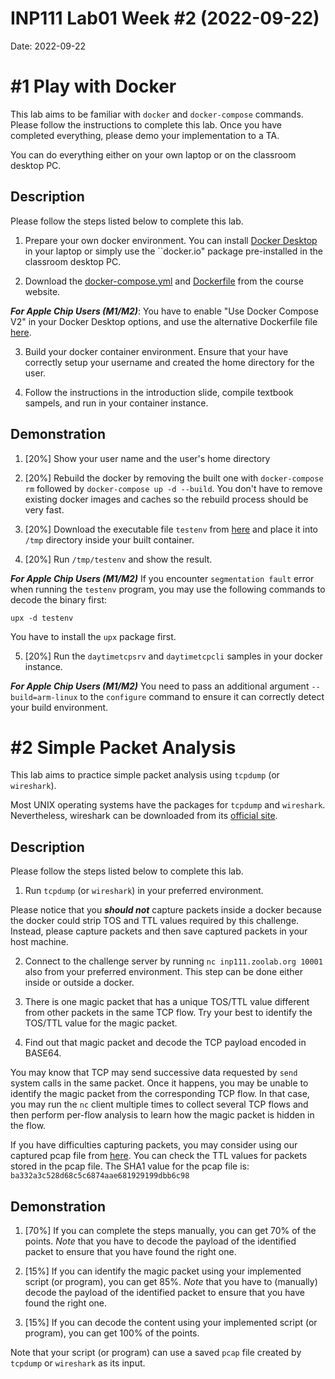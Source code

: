 # INP111 Lab01 Week #2 (2022-09-22)

Date: 2022-09-22

# #1 Play with Docker

This lab aims to be familiar with ``docker`` and ``docker-compose`` commands. Please follow the instructions to complete this lab. Once you have completed everything, please demo your implementation to a TA.

You can do everything either on your own laptop or on the classroom desktop PC.

## Description

Please follow the steps listed below to complete this lab.

1. Prepare your own docker environment. You can install [Docker Desktop](https://www.docker.com/products/docker-desktop/) in your laptop or simply use the ``docker.io" package pre-installed in the classroom desktop PC.

1. Download the [docker-compose.yml](https://people.cs.nctu.edu.tw/~chuang/courses/netprog/resources/ubuntu/docker-compose.yml) and [Dockerfile](https://people.cs.nctu.edu.tw/~chuang/courses/netprog/resources/ubuntu/Dockerfile) from the course website.

***For Apple Chip Users (M1/M2)***: You have to enable "Use Docker Compose V2" in your Docker Desktop options, and use the alternative Dockerfile file [here](https://people.cs.nctu.edu.tw/~chuang/courses/netprog/resources/ubuntu/m1/Dockerfile).

3. Build your docker container environment. Ensure that your have correctly setup your username and created the home directory for the user.

1. Follow the instructions in the introduction slide, compile textbook sampels, and run in your container instance. 

## Demonstration

1. [20%] Show your user name and the user's home directory

1. [20%] Rebuild the docker by removing the built one with ``docker-compose rm`` followed by ``docker-compose up -d --build``. You don't have to remove existing docker images and caches so the rebuild process should be very fast.

1. [20%] Download the executable file ``testenv`` from [here](https://inp111.zoolab.org/lab01.1/testenv) and place it into ``/tmp`` directory inside your built container.

1. [20%] Run ``/tmp/testenv`` and show the result.

***For Apple Chip Users (M1/M2)*** If you encounter ``segmentation fault`` error when running the ``testenv`` program, you may use the following commands to decode the binary first:
```
upx -d testenv
```
You have to install the ``upx`` package first.

5. [20%] Run the ``daytimetcpsrv`` and ``daytimetcpcli`` samples in your docker instance.

***For Apple Chip Users (M1/M2)*** You need to pass an additional argument ``--build=arm-linux`` to the ``configure`` command to ensure it can correctly detect your build environment.

# #2 Simple Packet Analysis

This lab aims to practice simple packet analysis using ``tcpdump`` (or ``wireshark``).

Most UNIX operating systems have the packages for ``tcpdump`` and ``wireshark``. Nevertheless, wireshark can be downloaded from its [official site](https://www.wireshark.org/download.html).

## Description

Please follow the steps listed below to complete this lab.

1. Run ``tcpdump`` (or ``wireshark``) in your preferred environment.

Please notice that you ***should not*** capture packets inside a docker because the docker could strip TOS and TTL values required by this challenge. Instead, please capture packets and then save captured packets in your host machine. 

2. Connect to the challenge server by running ``nc inp111.zoolab.org 10001`` also from your preferred environment. This step can be done either inside or outside a docker.

1. There is one magic packet that has a unique TOS/TTL value different from other packets in the same TCP flow. Try your best to identify the TOS/TTL value for the magic packet. 

1. Find out that magic packet and decode the TCP payload encoded in BASE64.

You may know that TCP may send successive data requested by ``send`` system calls in the same packet. Once it happens, you may be unable to identify the magic packet from the corresponding TCP flow. In that case, you may run the ``nc`` client multiple times to collect several TCP flows and then perform per-flow analysis to learn how the magic packet is hidden in the flow.

If you have difficulties capturing packets, you may consider using our captured pcap file from [here](https://inp111.zoolab.org/lab01.2/lab_tcpdump.pcap). You can check the TTL values for packets stored in the pcap file. The SHA1 value for the pcap file is:<br/> ``ba332a3c528d68c5c6874aae681929199dbb6c98``

## Demonstration

1. [70%] If you can complete the steps manually, you can get 70% of the points. *Note* that you have to decode the payload of the identified packet to ensure that you have found the right one.

1. [15%] If you can identify the magic packet using your implemented script (or program), you can get 85%. *Note* that you have to (manually) decode the payload of the identified packet to ensure that you have found the right one.

1. [15%] If you can decode the content using your implemented script (or program), you can get 100% of the points.

Note that your script (or program) can use a saved ``pcap`` file created by ``tcpdump`` or ``wireshark`` as its input.
